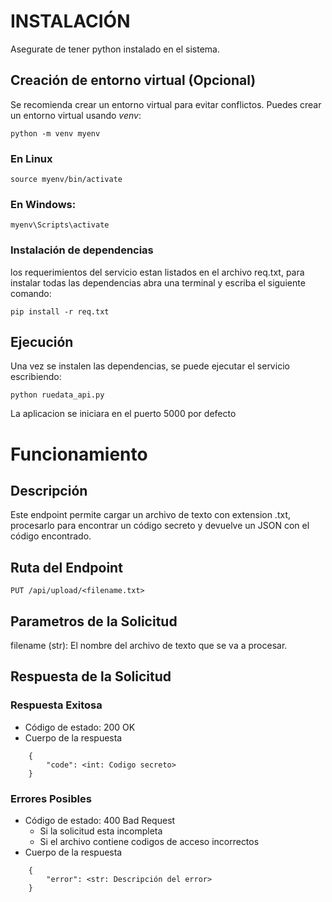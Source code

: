 # INSTALACIÓN

Asegurate de tener python instalado en el sistema.

## Creación de entorno virtual (Opcional)
Se recomienda crear un entorno virtual para evitar conflictos. Puedes crear un entorno virtual usando *venv*:

`python -m venv myenv`  

### En Linux
`source myenv/bin/activate`  

### En Windows: 
`myenv\Scripts\activate`


### Instalación de dependencias

los requerimientos del servicio estan listados en el archivo req.txt, para instalar todas las dependencias abra una terminal y escriba el siguiente comando:

`pip install -r req.txt`

## Ejecución

Una vez se instalen las dependencias, se puede ejecutar el servicio escribiendo:

`python ruedata_api.py`

La aplicacion se iniciara en el puerto 5000 por defecto


# Funcionamiento

## Descripción
Este endpoint permite cargar un archivo de texto con extension .txt, procesarlo para encontrar un código secreto y devuelve un JSON con el código encontrado.

## Ruta del Endpoint 

`PUT /api/upload/<filename.txt>`

## Parametros de la Solicitud

filename (str): El nombre del archivo de texto que se va a procesar.

## Respuesta de la Solicitud

### Respuesta Exitosa
* Código de estado: 200 OK
* Cuerpo de la respuesta
```
    {
        "code": <int: Codigo secreto>
    }
```

### Errores Posibles
* Código de estado: 400 Bad Request
    * Si la solicitud esta incompleta
    * Si el archivo contiene codigos de acceso incorrectos
* Cuerpo de la respuesta
```
    {
        "error": <str: Descripción del error>
    }
```
